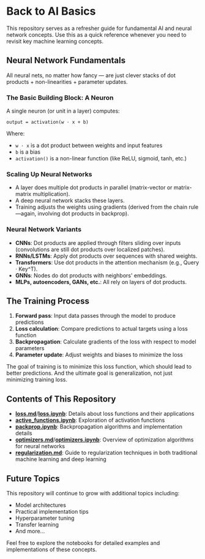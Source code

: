 # Back to AI Basics

This repository serves as a refresher guide for fundamental AI and neural network concepts. Use this as a quick reference whenever you need to revisit key machine learning concepts.

## Neural Network Fundamentals

All neural nets, no matter how fancy — are just clever stacks of dot products + non-linearities + parameter updates.

### The Basic Building Block: A Neuron

A single neuron (or unit in a layer) computes:

```
output = activation(w · x + b)
```

Where:
- `w · x` is a dot product between weights and input features
- `b` is a bias
- `activation()` is a non-linear function (like ReLU, sigmoid, tanh, etc.)

### Scaling Up Neural Networks

- A layer does multiple dot products in parallel (matrix-vector or matrix-matrix multiplication).
- A deep neural network stacks these layers.
- Training adjusts the weights using gradients (derived from the chain rule—again, involving dot products in backprop).

### Neural Network Variants

- **CNNs**: Dot products are applied through filters sliding over inputs (convolutions are still dot products over localized patches).
- **RNNs/LSTMs**: Apply dot products over sequences with shared weights.
- **Transformers**: Use dot products in the attention mechanism (e.g., Query · Key^T).
- **GNNs**: Nodes do dot products with neighbors' embeddings.
- **MLPs, autoencoders, GANs, etc.**: All rely on layers of dot products.

## The Training Process

1. **Forward pass**: Input data passes through the model to produce predictions
2. **Loss calculation**: Compare predictions to actual targets using a loss function
3. **Backpropagation**: Calculate gradients of the loss with respect to model parameters
4. **Parameter update**: Adjust weights and biases to minimize the loss

The goal of training is to minimize this loss function, which should lead to better predictions. And the ultimate goal is generalization, not just minimizing training loss.

## Contents of This Repository

- [**loss.md**](loss.md)/[**loss.ipynb**](loss.ipynb): Details about loss functions and their applications
- [**active_functions.ipynb**](active_functions.ipynb): Exploration of activation functions
- [**packprop.ipynb**](packprop.ipynb): Backpropagation algorithms and implementation details
- [**optimizers.md**](optimizers.md)/[**optimizers.ipynb**](optimizers.ipynb): Overview of optimization algorithms for neural networks
- [**regularization.md**](regularization.md): Guide to regularization techniques in both traditional machine learning and deep learning

## Future Topics

This repository will continue to grow with additional topics including:
- Model architectures
- Practical implementation tips
- Hyperparameter tuning
- Transfer learning
- And more...

Feel free to explore the notebooks for detailed examples and implementations of these concepts.